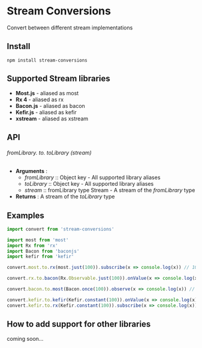 # Stream Conversions
Convert between different stream implementations

## Install
```shell
npm install stream-conversions
```

## Supported Stream libraries
- **Most.js** - aliased as most
- **Rx 4** - aliased as rx
- **Bacon.js** - aliased as bacon
- **Kefir.js** - aliased as kefir
- **xstream** - aliased as xstream

## API

###### *fromLibrary*. to. *toLibrary* (*stream*)

- **Arguments** :
  - *fromLibrary* :: Object key - All supported library aliases
  - *toLibrary* :: Object key - All supported library aliases
  - *stream* :: fromLibrary type Stream - A stream of the *fromLibrary* type
- **Returns** :
  A stream of the *toLibrary* type

## Examples
```js
import convert from 'stream-conversions'

import most from 'most'
import Rx from 'rx'
import Bacon from 'baconjs'
import kefir from 'kefir'

convert.most.to.rx(most.just(100)).subscribe(x => console.log(x)) // 100

convert.rx.to.bacon(Rx.Observable.just(100)).onValue(x => console.log(x)) // 100

convert.bacon.to.most(Bacon.once(100)).observe(x => console.log(x)) // 100

convert.kefir.to.kefir(Kefir.constant(100)).onValue(x => console.log(x)) // 100
convert.kefir.to.rx(Kefir.constant(100)).subscribe(x => console.log(x)) // 100

```

## How to add support for other libraries

coming soon...
